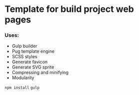 # Template for build project web pages

### Uses:
- Gulp builder
- Pug template engine
- SCSS styles
- Generate favicon
- Generate SVG sprite
- Compressing and minifying
- Modularity

`npm install`
`gulp`